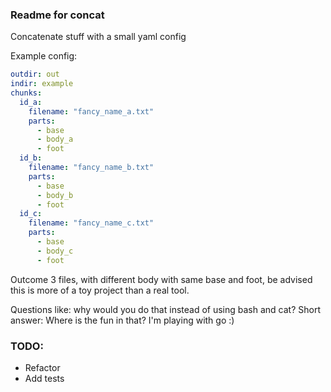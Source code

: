 ### Readme for concat
Concatenate stuff with a small yaml config

Example config:
```yaml
outdir: out
indir: example
chunks:
  id_a:
    filename: "fancy_name_a.txt"
    parts:
      - base
      - body_a
      - foot
  id_b:
    filename: "fancy_name_b.txt"
    parts:
      - base
      - body_b
      - foot
  id_c:
    filename: "fancy_name_c.txt"
    parts:
      - base
      - body_c
      - foot
```

Outcome 3 files, with different body with same base and foot, be advised this is more of a toy project than a real tool.

Questions like: why would you do that instead of using bash and cat?
Short answer: Where is the fun in that? I'm playing with go :)

### TODO:
- Refactor
- Add tests
